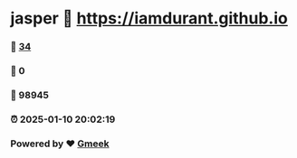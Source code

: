 # jasper :link: https://iamdurant.github.io 
### :page_facing_up: [34](https://iamdurant.github.io/tag.html) 
### :speech_balloon: 0 
### :hibiscus: 98945 
### :alarm_clock: 2025-01-10 20:02:19 
### Powered by :heart: [Gmeek](https://github.com/Meekdai/Gmeek)
